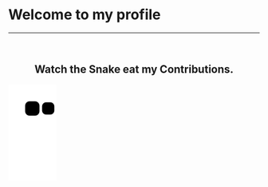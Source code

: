 # Welcome to my profile
<hr><br>
<h2 align="center"> Watch the Snake eat my Contributions.</h2>
<img alt="snake eating my contribution" src="https://github.com/KushalTanna24/KushalTanna24/blob/output/github-contribution-grid-snake.svg">
